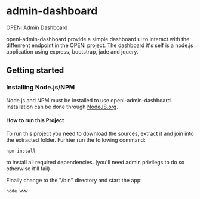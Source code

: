# admin-dashboard
OPENi Admin Dashboard

openi-admin-dashboard provide a simple dashboard ui to interact with the diffenrent endpoint in the OPENi project.
The dashboard it's self is a node.js application using express, bootstrap, jade and jquery.

## Getting started

### Installing Node.js/NPM

Node.js and NPM must be installed to use openi-admin-dashboard.
Installation can be done through [NodeJS.org](http://nodejs.org/).

#### How to run this Project

To run this project you need to download the sources, extract it and join into the extracted folder.
Furhter run the following command:

```bash
npm install
```
to install all required dependencies. (you'll need admin privilegs to do so otherwise it'll fail)

Finally change to the "/bin" directory and start the app:

```bash
node www
```
